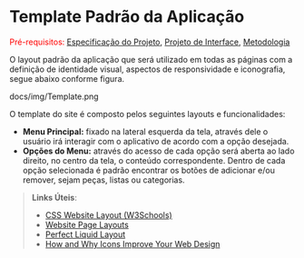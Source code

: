 # Template Padrão da Aplicação

<span style="color:red">Pré-requisitos: <a href="2-Especificação do Projeto.md"> Especificação do Projeto</a></span>, <a href="3-Projeto de Interface.md"> Projeto de Interface</a>, <a href="4-Metodologia.md"> Metodologia</a>

O layout padrão da aplicação que será utilizado em todas as páginas com a definição de identidade visual, aspectos de responsividade e iconografia, segue abaixo conforme figura.

docs/img/Template.png

O template do site é composto pelos seguintes layouts e funcionalidades:

- **Menu Principal:** fixado na lateral esquerda da tela, através dele o usuário irá interagir com o aplicativo de acordo com a opção desejada.
- **Opções do Menu:** através do acesso de cada opção será aberta ao lado direito, no centro da tela, o conteúdo correspondente. Dentro de cada opção selecionada é padrão encontrar os botões de adicionar e/ou remover, sejam peças, listas ou categorias.







> **Links Úteis**:
>
> - [CSS Website Layout (W3Schools)](https://www.w3schools.com/css/css_website_layout.asp)
> - [Website Page Layouts](http://www.cellbiol.com/bioinformatics_web_development/chapter-3-your-first-web-page-learning-html-and-css/website-page-layouts/)
> - [Perfect Liquid Layout](https://matthewjamestaylor.com/perfect-liquid-layouts)
> - [How and Why Icons Improve Your Web Design](https://usabilla.com/blog/how-and-why-icons-improve-you-web-design/)
